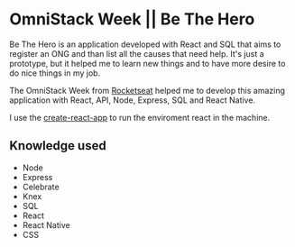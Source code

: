 # OmniStack Week || Be The Hero

Be The Hero is an application developed with React and SQL that aims to register an ONG and than list all the causes that need help. It's just a prototype, but it helped me to learn new things and to have more desire to do nice things in my job.

The OmniStack Week from [Rocketseat](https://rocketseat.com.br/) helped me to develop this amazing application with React, API, Node, Express, SQL and React Native.

I use the [create-react-app](https://github.com/facebook/create-react-app) to run the enviroment react in the machine.

## Knowledge used

* Node
* Express
* Celebrate
* Knex
* SQL
* React
* React Native
* CSS